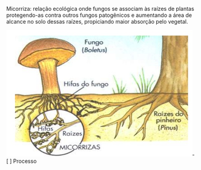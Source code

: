 Micorriza: relação ecológica onde fungos se associam às raízes de plantas  protegendo-as contra outros fungos patogênicos e aumentando a área de alcance no solo dessas raízes, propiciando maior absorção pelo vegetal.

![](Imagens/paste-12025908428801.png)- [ ] Processo 

